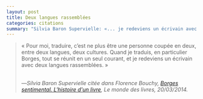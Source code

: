 ```yaml
---
layout: post
title: Deux langues rassemblées
categories: citations
summary: "Silvia Baron Supervielle: «... je redeviens un écrivain avec deux langues rassemblées»"
---
```


<blockquote>
« Pour moi, traduire, c’est ne plus être une personne coupée en deux, entre deux langues, deux cultures. Quand je traduis, en particulier Borges, tout se réunit en un seul courant, et je redeviens un écrivain avec deux langues rassemblées. »<br><br>

 —<cite>Silvia Baron Supervielle citée dans Florence Bouchy, <em><a href="http://www.lemonde.fr/livres/article/2014/03/20/borges-sentimental_4386183_3260.html">Borges sentimental. L'histoire d'un livre</a></em>, Le monde des livres, 20/03/2014.</cite>
</blockquote>